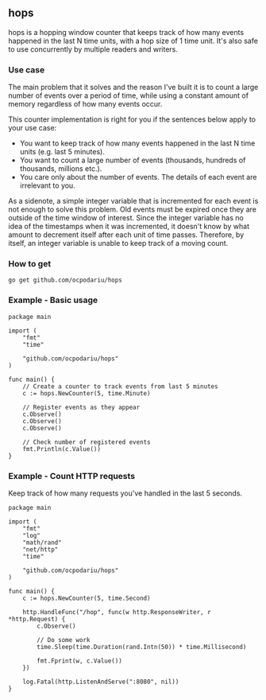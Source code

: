 ## hops

hops is a hopping window counter that keeps track of how many events happened in the last N time units, with a hop size of 1 time unit. It's also safe to use concurrently by multiple readers and writers.

### Use case
The main problem that it solves and the reason I've built it is to count a large number of events over a period of time, while using a constant amount of memory regardless of how many events occur.

This counter implementation is right for you if the sentences below apply to your use case:
- You want to keep track of how many events happened in the last N time units (e.g. last 5 minutes).
- You want to count a large number of events (thousands, hundreds of thousands, millions etc.).
- You care only about the number of events. The details of each event are irrelevant to you.

As a sidenote, a simple integer variable that is incremented for each event is not enough to solve this problem. Old events must be expired once they are outside of the time window of interest. Since the integer variable has no idea of the timestamps when it was incremented, it doesn't know by what amount to decrement itself after each unit of time passes. Therefore, by itself, an integer variable is unable to keep track of a moving count.

### How to get
```
go get github.com/ocpodariu/hops
```

### Example - Basic usage
```
package main

import (
    "fmt"
    "time"

    "github.com/ocpodariu/hops"
)

func main() {
	// Create a counter to track events from last 5 minutes
	c := hops.NewCounter(5, time.Minute)

	// Register events as they appear
	c.Observe()
	c.Observe()
	c.Observe()

	// Check number of registered events
	fmt.Println(c.Value())
}
```

### Example - Count HTTP requests
Keep track of how many requests you've handled in the last 5 seconds.

```
package main

import (
	"fmt"
	"log"
	"math/rand"
	"net/http"
	"time"

	"github.com/ocpodariu/hops"
)

func main() {
	c := hops.NewCounter(5, time.Second)

	http.HandleFunc("/hop", func(w http.ResponseWriter, r *http.Request) {
		c.Observe()

		// Do some work
		time.Sleep(time.Duration(rand.Intn(50)) * time.Millisecond)

		fmt.Fprint(w, c.Value())
	})

	log.Fatal(http.ListenAndServe(":8080", nil))
}
```
